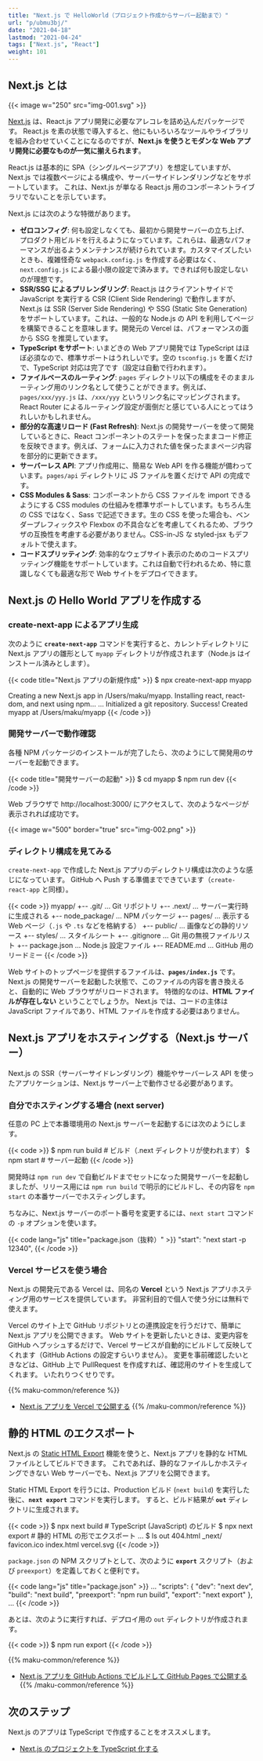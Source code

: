 ```yaml
---
title: "Next.js で HelloWorld（プロジェクト作成からサーバー起動まで）"
url: "p/ubmu3bj/"
date: "2021-04-18"
lastmod: "2021-04-24"
tags: ["Next.js", "React"]
weight: 101
---
```


Next.js とは
----

{{< image w="250" src="img-001.svg" >}}

[Next.js](https://nextjs.org/) は、React.js アプリ開発に必要なアレコレを詰め込んだパッケージです。
React.js を素の状態で導入すると、他にもいろいろなツールやライブラリを組み合わせていくことになるのですが、__Next.js を使うとモダンな Web アプリ開発に必要なものが一気に揃えられます__。

React.js は基本的に SPA（シングルページアプリ）を想定していますが、Next.js では複数ページによる構成や、サーバーサイドレンダリングなどをサポートしています。
これは、Next.js が単なる React.js 用のコンポーネントライブラリでないことを示しています。

Next.js には次のような特徴があります。

- __ゼロコンフィグ__: 何も設定しなくても、最初から開発サーバーの立ち上げ、プロダクト用ビルドを行えるようになっています。これらは、最適なパフォーマンスが出るようメンテナンスが続けられています。カスタマイズしたいときも、複雑怪奇な `webpack.config.js` を作成する必要はなく、`next.config.js` による最小限の設定で済みます。できれば何も設定しないのが理想です。
- __SSR/SSG によるプリレンダリング__: React.js はクライアントサイドで JavaScript を実行する CSR (Client Side Rendering) で動作しますが、Next.js は SSR (Server Side Rendering) や SSG (Static Site Generation) をサポートしています。これは、一般的な Node.js の API を利用してページを構築できることを意味します。開発元の Vercel は、パフォーマンスの面から SSG を推奨しています。
- __TypeScript をサポート__: いまどきの Web アプリ開発では TypeScript はほぼ必須なので、標準サポートはうれしいです。空の `tsconfig.js` を置くだけで、TypeScript 対応は完了です（設定は自動で行われます）。
- __ファイルベースのルーティング__: `pages` ディレクトリ以下の構成をそのままルーティング用のリンク名として使うことができます。例えば、`pages/xxx/yyy.js` は、`/xxx/yyy` というリンク名にマッピングされます。React Router によるルーティング設定が面倒だと感じている人にとってはうれしいかもしれません。
- __部分的な高速リロード (Fast Refresh)__: Next.js の開発サーバーを使って開発しているときに、React コンポーネントのステートを保ったままコード修正を反映できます。例えば、フォームに入力された値を保ったままページ内容を部分的に更新できます。
- __サーバーレス API__: アプリ作成用に、簡易な Web API を作る機能が備わっています。`pages/api` ディレクトリに JS ファイルを置くだけで API の完成です。
- __CSS Modules & Sass__: コンポーネントから CSS ファイルを import できるようにする CSS modules の仕組みを標準サポートしています。もちろん生の CSS ではなく、Sass で記述できます。生の CSS を使った場合も、ベンダープレフィックスや Flexbox の不具合などを考慮してくれるため、ブラウザの互換性を考慮する必要がありません。CSS-in-JS な styled-jsx もデフォルトで使えます。
- __コードスプリッティング__: 効率的なウェブサイト表示のためのコードスプリッティング機能をサポートしています。これは自動で行われるため、特に意識しなくても最適な形で Web サイトをデプロイできます。


Next.js の Hello World アプリを作成する
----

### create-next-app によるアプリ生成

次のように __`create-next-app`__ コマンドを実行すると、カレントディレクトリに Next.js アプリの雛形として `myapp` ディレクトリが作成されます（Node.js はインストール済みとします）。

{{< code title="Next.js アプリの新規作成" >}}
$ npx create-next-app myapp

Creating a new Next.js app in /Users/maku/myapp.
Installing react, react-dom, and next using npm...
...
Initialized a git repository.
Success! Created myapp at /Users/maku/myapp
{{< /code >}}

### 開発サーバーで動作確認

各種 NPM パッケージのインストールが完了したら、次のようにして開発用のサーバーを起動できます。

{{< code title="開発サーバーの起動" >}}
$ cd myapp
$ npm run dev
{{< /code >}}

Web ブラウザで http://localhost:3000/ にアクセスして、次のようなページが表示されれば成功です。

{{< image w="500" border="true" src="img-002.png" >}}

### ディレクトリ構成を見てみる

`create-next-app` で作成した Next.js アプリのディレクトリ構成は次のような感じになっています。
GitHub へ Push する準備までできています（`create-react-app` と同様）。

{{< code >}}
myapp/
  +-- .git/ ... Git リポジトリ
  +-- .next/ ... サーバー実行時に生成される
  +-- node_package/ ... NPM パッケージ
  +-- pages/ ... 表示する Web ページ（`.js` や `.ts` などを格納する）
  +-- public/ ... 画像などの静的リソース
  +-- styles/ ... スタイルシート
  +-- .gitignore ... Git 用の無視ファイルリスト
  +-- package.json ... Node.js 設定ファイル
  +-- README.md ... GitHub 用のリードミー
{{< /code >}}

Web サイトのトップページを提供するファイルは、__`pages/index.js`__ です。
Next.js の開発サーバーを起動した状態で、このファイルの内容を書き換えると、自動的に Web ブラウザがリロードされます。
特徴的なのは、__HTML ファイルが存在しない__ ということでしょうか。
Next.js では、コードの主体は JavaScript ファイルであり、HTML ファイルを作成する必要はありません。


Next.js アプリをホスティングする（Next.js サーバー）
----

Next.js の SSR（サーバーサイドレンダリング）機能やサーバーレス API を使ったアプリケーションは、Next.js サーバー上で動作させる必要があります。

### 自分でホスティングする場合 (next server)

任意の PC 上で本番環境用の Next.js サーバーを起動するには次のようにします。

{{< code >}}
$ npm run build  # ビルド（.next ディレクトリが使われます）
$ npm start      # サーバー起動
{{< /code >}}

開発時は `npm run dev` で自動ビルドまでセットになった開発サーバーを起動しましたが、リリース用には `npm run build` で明示的にビルドし、その内容を `npm start` の本番サーバーでホスティングします。

ちなみに、Next.js サーバーのポート番号を変更するには、`next start` コマンドの `-p` オプションを使います。

{{< code lang="js" title="package.json（抜粋）" >}}
"start": "next start -p 12340",
{{< /code >}}


### Vercel サービスを使う場合

Next.js の開発元である Vercel は、同名の __Vercel__ という Next.js アプリホスティング用のサービスを提供しています。
非営利目的で個人で使う分には無料で使えます。

Vercel のサイト上で GitHub リポジトリとの連携設定を行うだけで、簡単に Next.js アプリを公開できます。
Web サイトを更新したいときは、変更内容を GitHub へプッシュするだけで、Vercel サービスが自動的にビルドして反映してくれます（GitHub Actions の設定すらいりません）。
変更を事前確認したいときなどは、GitHub 上で PullRequest を作成すれば、確認用のサイトを生成してくれます。
いたれりつくせりです。

{{% maku-common/reference %}}
- [Next.js アプリを Vercel で公開する](/p/j6ht5fq)
{{% /maku-common/reference %}}


静的 HTML のエクスポート
----

Next.js の [Static HTML Export](https://nextjs.org/docs/advanced-features/static-html-export) 機能を使うと、Next.js アプリを静的な HTML ファイルとしてビルドできます。
これであれば、静的なファイルしかホスティングできない Web サーバーでも、Next.js アプリを公開できます。

Static HTML Export を行うには、Production ビルド (`next build`) を実行した後に、__`next export`__ コマンドを実行します。
すると、ビルド結果が __`out`__  ディレクトリに生成されます。

{{< code >}}
$ npx next build   # TypeScript (JavaScript) のビルド
$ npx next export  # 静的 HTML の形でエクスポート
...
$ ls out
404.html     _next/       favicon.ico  index.html   vercel.svg
{{< /code >}}

`package.json` の NPM スクリプトとして、次のように __`export`__ スクリプト（および `preexport`）を定義しておくと便利です。

{{< code lang="js" title="package.json" >}}
  ...
  "scripts": {
    "dev": "next dev",
    "build": "next build",
    "preexport": "npm run build",
    "export": "next export"
  },
  ...
{{< /code >}}

あとは、次のように実行すれば、デプロイ用の `out` ディレクトリが作成されます。

{{< code >}}
$ npm run export
{{< /code >}}

{{% maku-common/reference %}}
- [Next.js アプリを GitHub Actions でビルドして GitHub Pages で公開する](/p/au8ju6g)
{{% /maku-common/reference %}}


次のステップ
----

Next.js のアプリは TypeScript で作成することをオススメします。

- [Next.js のプロジェクトを TypeScript 化する](/p/ny9fmty)

